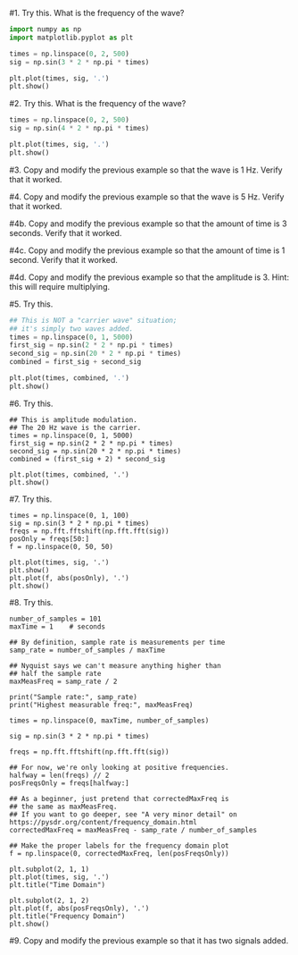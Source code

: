 
#1. Try this. What is the frequency of the wave?

```python
import numpy as np
import matplotlib.pyplot as plt

times = np.linspace(0, 2, 500)
sig = np.sin(3 * 2 * np.pi * times)

plt.plot(times, sig, '.')
plt.show()
```

#2. Try this. What is the frequency of the wave?

```python
times = np.linspace(0, 2, 500)
sig = np.sin(4 * 2 * np.pi * times)

plt.plot(times, sig, '.')
plt.show()
```

#3. Copy and modify the previous example so that the wave is 1 Hz. Verify that it worked.

#4. Copy and modify the previous example so that the wave is 5 Hz. Verify that it worked.

#4b. Copy and modify the previous example so that the amount of time is 3 seconds. Verify that it worked.

#4c. Copy and modify the previous example so that the amount of time is 1 second. Verify that it worked.

#4d. Copy and modify the previous example so that the amplitude is 3. Hint: this will require multiplying.

#5. Try this.

```python
## This is NOT a "carrier wave" situation;
## it's simply two waves added.
times = np.linspace(0, 1, 5000)
first_sig = np.sin(2 * 2 * np.pi * times)
second_sig = np.sin(20 * 2 * np.pi * times)
combined = first_sig + second_sig

plt.plot(times, combined, '.')
plt.show()
```

#6. Try this.
```python3
## This is amplitude modulation.
## The 20 Hz wave is the carrier.
times = np.linspace(0, 1, 5000)
first_sig = np.sin(2 * 2 * np.pi * times)
second_sig = np.sin(20 * 2 * np.pi * times)
combined = (first_sig + 2) * second_sig

plt.plot(times, combined, '.')
plt.show()
```

#7. Try this.

```python3
times = np.linspace(0, 1, 100)
sig = np.sin(3 * 2 * np.pi * times)
freqs = np.fft.fftshift(np.fft.fft(sig))
posOnly = freqs[50:]
f = np.linspace(0, 50, 50)

plt.plot(times, sig, '.')
plt.show()
plt.plot(f, abs(posOnly), '.')
plt.show()
```


#8. Try this.
```python3
number_of_samples = 101
maxTime = 1    # seconds

## By definition, sample rate is measurements per time
samp_rate = number_of_samples / maxTime

## Nyquist says we can't measure anything higher than 
## half the sample rate
maxMeasFreq = samp_rate / 2

print("Sample rate:", samp_rate)
print("Highest measurable freq:", maxMeasFreq)

times = np.linspace(0, maxTime, number_of_samples)

sig = np.sin(3 * 2 * np.pi * times)

freqs = np.fft.fftshift(np.fft.fft(sig))

## For now, we're only looking at positive frequencies.
halfway = len(freqs) // 2
posFreqsOnly = freqs[halfway:]

## As a beginner, just pretend that correctedMaxFreq is
## the same as maxMeasFreq.
## If you want to go deeper, see "A very minor detail" on https://pysdr.org/content/frequency_domain.html
correctedMaxFreq = maxMeasFreq - samp_rate / number_of_samples

## Make the proper labels for the frequency domain plot
f = np.linspace(0, correctedMaxFreq, len(posFreqsOnly))

plt.subplot(2, 1, 1)
plt.plot(times, sig, '.')
plt.title("Time Domain")

plt.subplot(2, 1, 2)
plt.plot(f, abs(posFreqsOnly), '.')
plt.title("Frequency Domain")
plt.show()
```

#9. Copy and modify the previous example so that it has two signals added.
